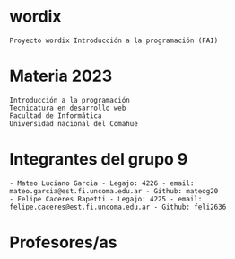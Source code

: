 # wordix
    Proyecto wordix Introducción a la programación (FAI)
 # Materia 2023
    Introducción a la programación
    Tecnicatura en desarrollo web
    Facultad de Informática
    Universidad nacional del Comahue

# Integrantes del grupo 9
    - Mateo Luciano Garcia - Legajo: 4226 - email: mateo.garcia@est.fi.uncoma.edu.ar - Github: mateog20
    - Felipe Caceres Rapetti - Legajo: 4225 - email: felipe.caceres@est.fi.uncoma.edu.ar - Github: feli2636
# Profesores/as
